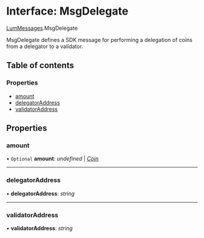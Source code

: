 # Interface: MsgDelegate

[LumMessages](../modules/lummessages.md).MsgDelegate

MsgDelegate defines a SDK message for performing a delegation of coins
from a delegator to a validator.

## Table of contents

### Properties

- [amount](lummessages.msgdelegate.md#amount)
- [delegatorAddress](lummessages.msgdelegate.md#delegatoraddress)
- [validatorAddress](lummessages.msgdelegate.md#validatoraddress)

## Properties

### amount

• `Optional` **amount**: *undefined* \| [*Coin*](lumtypes.coin.md)

___

### delegatorAddress

• **delegatorAddress**: *string*

___

### validatorAddress

• **validatorAddress**: *string*
